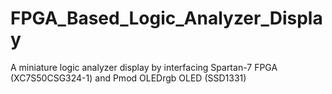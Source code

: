 # FPGA_Based_Logic_Analyzer_Display
A miniature logic analyzer display by interfacing Spartan-7 FPGA (XC7S50CSG324-1) and Pmod OLEDrgb OLED (SSD1331)
